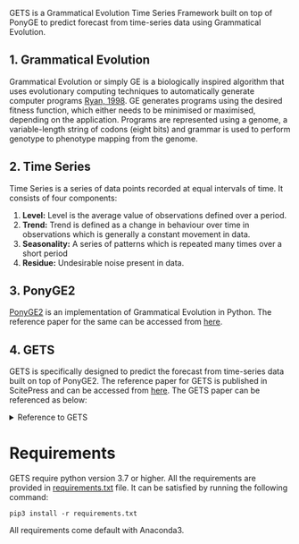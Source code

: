 GETS is a Grammatical Evolution Time Series Framework built on top of PonyGE to predict forecast from time-series data using Grammatical Evolution.

## 1. Grammatical Evolution
Grammatical Evolution or simply GE is a biologically inspired algorithm that uses evolutionary computing techniques to automatically generate computer programs [Ryan, 1998](). GE generates programs using the desired fitness function, which either needs to be minimised or maximised, depending on the application. Programs are represented using a genome, a variable-length string of codons (eight bits) and grammar is used to perform genotype to phenotype mapping from the genome.

## 2. Time Series
Time Series is a series of data points recorded at equal intervals of time. It consists of four components:
1. **Level:** Level is the average value of observations defined over a period.
2. **Trend:** Trend is defined as a change in behaviour over time in observations which is generally a constant movement in data.
3. **Seasonality:** A series of patterns which is repeated many times over a short period
4. **Residue:** Undesirable noise present in data.

## 3. PonyGE2
[PonyGE2](https://github.com/PonyGE/PonyGE2) is an implementation of Grammatical Evolution in Python. The reference paper for the same can be accessed from [here](https://arxiv.org/abs/1703.08535). 

## 4. GETS 
GETS is specifically designed to predict the forecast from time-series data built on top of PonyGE2. The reference paper for GETS is published in ScitePress and can be accessed from [here](https://www.scitepress.org/PublicationsDetail.aspx?ID=Q2+tV92Vvuc=&t=1). The GETS paper can be referenced as below:

<details>
<summary>Reference to GETS</summary>

For full documentation of GETS, please visit [official documentation](https://github.com/Heisenberg0203/GETS/wiki)

> Ryan, C.; Kshirsagar, M.; Chaudhari, P. and Jachak, Rushikesh (2020). GETS: Grammatical Evolution based Optimization of Smoothing Parameters in Univariate Time Series Forecasting. In Proceedings of the 12th International Conference on Agents and Artificial Intelligence - Volume 2: ICAART, ISBN 978-989-758-395-7, ISSN 2184-433X, pages 595-602. DOI: 10.5220/0008963305950602
</details>

# Requirements
GETS require python version 3.7 or higher. All the requirements are provided in [requirements.txt]() file. It can be satisfied by running the following command:

`pip3 install -r requirements.txt `

All requirements come default with Anaconda3.